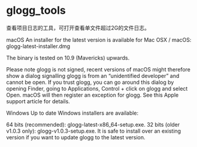 # glogg_tools
查看项目日志的工具，可打开查看单文件超过2G的文件日志。
 
 macOS
An installer for the latest version is available for Mac OSX / macOS: glogg-latest-installer.dmg

The binary is tested on 10.9 (Mavericks) upwards.

Please note glogg is not signed, recent versions of macOS might therefore show a dialog signalling glogg is from an “unidentified developer” and cannot be open. If you trust glogg, you can go around this dialog by opening Finder, going to Applications, Control + click on glogg and select Open. macOS will then register an exception for glogg. See this Apple support article for details.

 Windows
Up to date Windows installers are available:

64 bits (recommended): glogg-latest-x86_64-setup.exe.
32 bits (older v1.0.3 only): glogg-v1.0.3-setup.exe.
It is safe to install over an existing version if you want to update glogg to the latest version.
 
